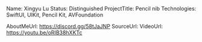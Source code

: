 Name: Xingyu Lu
Status: Distinguished
ProjectTitle: Pencil nib
Technologies: SwiftUI, UIKit, Pencil Kit, AVFoundation


AboutMeUrl: https://discord.gg/58tJaJNP
SourceUrl: 
VideoUrl: https://youtu.be/oRIB38hXKTc

<!---
EXAMPLE
Name<required>: John Appleseed
Status<required>: Submitted <or> Winner <or> Distinguished <or> Rejected
ProjectTitle: The Accessibility Rose
Technologies<only the first 4 are visible>: SwiftUI, RealityKit, CoreGraphic 

AboutMeUrl: https://linkedin.com/in/johnappleseed <
SourceUrl: https://github.com/johnappleseed/wwdc2025
VideoUrl: https://youtu.be/ABCDE123456

Please note that only Name and Status are mandatory fields. The other fields are optional.
-->
